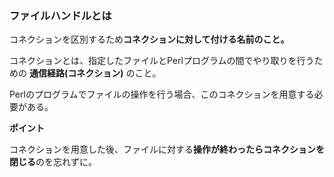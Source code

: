### ファイルハンドルとは

コネクションを区別するため**コネクションに対して付ける名前のこと。**

コネクションとは、指定したファイルとPerlプログラムの間でやり取りを行うための **通信経路(コネクション)** のこと。

Perlのプログラムでファイルの操作を行う場合、このコネクションを用意する必要がある。

**ポイント**

コネクションを用意した後、ファイルに対する**操作が終わったらコネクションを閉じる**のを忘れずに。

